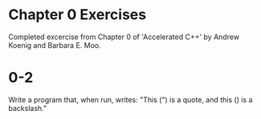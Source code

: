# Chapter 0 Exercises
Completed excercise from Chapter 0 of 'Accelerated C++' by Andrew Koenig and Barbara E. Moo.

# 0-2
Write a program that, when run, writes:
	"This (") is a quote, and this (\) is a backslash."
